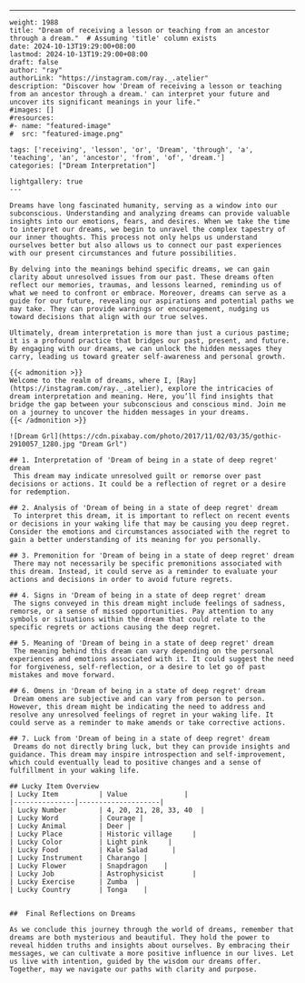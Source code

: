 ---
    weight: 1988
    title: "Dream of receiving a lesson or teaching from an ancestor through a dream."  # Assuming 'title' column exists
    date: 2024-10-13T19:29:00+08:00
    lastmod: 2024-10-13T19:29:00+08:00
    draft: false
    author: "ray"
    authorLink: "https://instagram.com/ray._.atelier"
    description: "Discover how 'Dream of receiving a lesson or teaching from an ancestor through a dream.' can interpret your future and uncover its significant meanings in your life."
    #images: []
    #resources:
    #- name: "featured-image"
    #  src: "featured-image.png"
    
    tags: ['receiving', 'lesson', 'or', 'Dream', 'through', 'a', 'teaching', 'an', 'ancestor', 'from', 'of', 'dream.']
    categories: ["Dream Interpretation"]
    
    lightgallery: true
    ---
    
    Dreams have long fascinated humanity, serving as a window into our subconscious. Understanding and analyzing dreams can provide valuable insights into our emotions, fears, and desires. When we take the time to interpret our dreams, we begin to unravel the complex tapestry of our inner thoughts. This process not only helps us understand ourselves better but also allows us to connect our past experiences with our present circumstances and future possibilities.
    
    By delving into the meanings behind specific dreams, we can gain clarity about unresolved issues from our past. These dreams often reflect our memories, traumas, and lessons learned, reminding us of what we need to confront or embrace. Moreover, dreams can serve as a guide for our future, revealing our aspirations and potential paths we may take. They can provide warnings or encouragement, nudging us toward decisions that align with our true selves.
    
    Ultimately, dream interpretation is more than just a curious pastime; it is a profound practice that bridges our past, present, and future. By engaging with our dreams, we can unlock the hidden messages they carry, leading us toward greater self-awareness and personal growth.
    
    {{< admonition >}}
    Welcome to the realm of dreams, where I, [Ray](https://instagram.com/ray._.atelier), explore the intricacies of dream interpretation and meaning. Here, you’ll find insights that bridge the gap between your subconscious and conscious mind. Join me on a journey to uncover the hidden messages in your dreams.
    {{< /admonition >}}
    
    ![Dream Grl](https://cdn.pixabay.com/photo/2017/11/02/03/35/gothic-2910057_1280.jpg "Dream Grl")
    
    ## 1. Interpretation of 'Dream of being in a state of deep regret' dream
     This dream may indicate unresolved guilt or remorse over past decisions or actions. It could be a reflection of regret or a desire for redemption.
    
    ## 2. Analysis of 'Dream of being in a state of deep regret' dream
     To interpret this dream, it is important to reflect on recent events or decisions in your waking life that may be causing you deep regret. Consider the emotions and circumstances associated with the regret to gain a better understanding of its meaning for you personally.
    
    ## 3. Premonition for 'Dream of being in a state of deep regret' dream
     There may not necessarily be specific premonitions associated with this dream. Instead, it could serve as a reminder to evaluate your actions and decisions in order to avoid future regrets.
    
    ## 4. Signs in 'Dream of being in a state of deep regret' dream
     The signs conveyed in this dream might include feelings of sadness, remorse, or a sense of missed opportunities. Pay attention to any symbols or situations within the dream that could relate to the specific regrets or actions causing the deep regret.
    
    ## 5. Meaning of 'Dream of being in a state of deep regret' dream
     The meaning behind this dream can vary depending on the personal experiences and emotions associated with it. It could suggest the need for forgiveness, self-reflection, or a desire to let go of past mistakes and move forward.
    
    ## 6. Omens in 'Dream of being in a state of deep regret' dream
     Dream omens are subjective and can vary from person to person. However, this dream might be indicating the need to address and resolve any unresolved feelings of regret in your waking life. It could serve as a reminder to make amends or take corrective actions.
    
    ## 7. Luck from 'Dream of being in a state of deep regret' dream
     Dreams do not directly bring luck, but they can provide insights and guidance. This dream may inspire introspection and self-improvement, which could eventually lead to positive changes and a sense of fulfillment in your waking life.
    
    ## Lucky Item Overview
    | Lucky Item          | Value              |
    |---------------|--------------------|
    | Lucky Number        | 4, 20, 21, 28, 33, 40  |
    | Lucky Word          | Courage |
    | Lucky Animal        | Deer |
    | Lucky Place         | Historic village     |
    | Lucky Color         | Light pink     |
    | Lucky Food          | Kale Salad      |
    | Lucky Instrument    | Charango |
    | Lucky Flower        | Snapdragon    |
    | Lucky Job           | Astrophysicist       |
    | Lucky Exercise      | Zumba  |
    | Lucky Country       | Tonga    |
    
    
    ##  Final Reflections on Dreams
    
    As we conclude this journey through the world of dreams, remember that dreams are both mysterious and beautiful. They hold the power to reveal hidden truths and insights about ourselves. By embracing their messages, we can cultivate a more positive influence in our lives. Let us live with intention, guided by the wisdom our dreams offer. Together, may we navigate our paths with clarity and purpose.
    